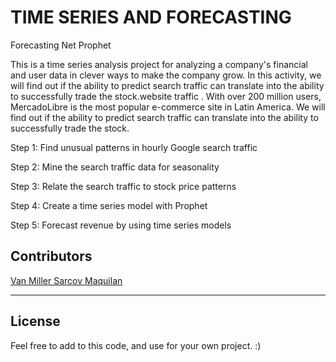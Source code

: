 # TIME SERIES AND FORECASTING

Forecasting Net Prophet

This is a time series analysis project for analyzing a company's financial and user data in clever ways to make the company grow. In this activity, we will find out if the ability to predict search traffic can translate into the ability to successfully trade the stock.website traffic . With over 200 million users, MercadoLibre is the most popular e-commerce site in Latin America. We will find out if the ability to predict search traffic can translate into the ability to successfully trade the stock.


Step 1: Find unusual patterns in hourly Google search traffic

Step 2: Mine the search traffic data for seasonality

Step 3: Relate the search traffic to stock price patterns

Step 4: Create a time series model with Prophet

Step 5: Forecast revenue by using time series models



## Contributors

[Van Miller Sarcov Maquilan](https://www.linkedin.com/in/van-miller-sarcov-maquilan-20b472202/) 


---

## License

Feel free to add to this code, and use for your own project. :)

